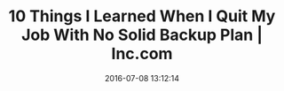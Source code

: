 ---
date: 2016-07-08 13:12:14
link:
  source: pocket
  source_url: https://getpocket.com
  text: 10 Things I Learned When I Quit My Job With No Solid Backup Plan | Inc.com
  url: http://www.inc.com/quora/10-things-i-learned-when-i-quit-my-job-with-no-solid-backup-plan.html
slug: 10-things-i-learned-when-i-quit-my-job-with-no-solid-backup-plan-inc-com
source: pocket
title: 10 Things I Learned When I Quit My Job With No Solid Backup Plan | Inc.com
---